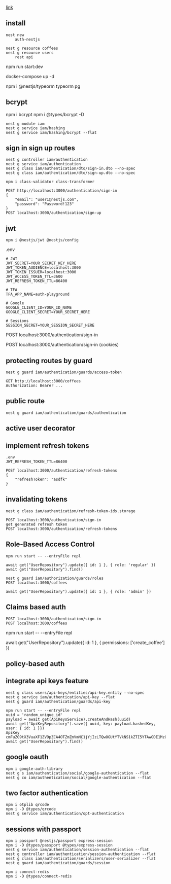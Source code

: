 [link](https://coursehunter.net/course/nestjs-autentifikaciya-i-avtorizaciya)

## install

```
nest new
	auth-nestjs
```

```
nest g resource coffees
nest g resource users
	rest api
```

npm run start:dev

docker-compose up -d

npm i @nestjs/typeorm typeorm pg


## bcrypt

npm i bcrypt
npm i @types/bcrypt -D

```
nest g module iam
nest g service iam/hashing
nest g service iam/hashing/bcrypt --flat
```


## sign in sign up routes

```
nest g controller iam/authentication
nest g service iam/authentication
nest g class iam/authentication/dto/sign-in.dto --no-spec
nest g class iam/authentication/dto/sign-up.dto --no-spec
```

```
npm i class-validator class-transformer
```

```
POST http://localhost:3000/authentication/sign-in
{
	"email": "user1@nestjs.com",
	"password": "Password!123"
}
POST localhost:3000/authentication/sign-up
```


## jwt

```
npm i @nestjs/jwt @nestjs/config
```

.env
```
# JWT
JWT_SECRET=YOUR_SECRET_KEY_HERE
JWT_TOKEN_AUDIENCE=localhost:3000
JWT_TOKEN_ISSUER=localhost:3000
JWT_ACCESS_TOKEN_TTL=3600
JWT_REFRESH_TOKEN_TTL=86400

# TFA
TFA_APP_NAME=auth-playground

# Google
GOOGLE_CLIENT_ID=YOUR_ID_NAME
GOOGLE_CLIENT_SECRET=YOUR_SECRET_HERE

# Sessions
SESSION_SECRET=YOUR_SESSION_SECRET_HERE
```

POST localhost:3000/authentication/sign-in

POST localhost:3000/authentication/sign-in
(cookies)


## protecting routes by guard

```
nest g guard iam/authentication/guards/access-token
```

```
GET http://localhost:3000/coffees
Authorization: Bearer ...
```


## public route

```
nest g guard iam/authentication/guards/authentication
```


## active user decorator


## implement refresh tokens

```
.env
JWT_REFRESH_TOKEN_TTL=86400
```

```
POST localhost:3000/authentication/refresh-tokens
{
	"refreshToken": "asdfk"
}
```


## invalidating tokens

```
nest g class iam/authentication/refresh-token-ids.storage
```

```
POST localhost:3000/authentication/sign-in
get generated refresh token
POST localhost:3000/authentication/refresh-tokens
```


## Role-Based Access Control

```
npm run start -- --entryFile repl
```

```
await get("UserRepository").update({ id: 1 }, { role: 'regular' })
await get("UserRepository").find()
```

```
nest g guard iam/authorization/guards/roles
POST localhost:3000/coffees
```

```
await get("UserRepository").update({ id: 1 }, { role: 'admin' })
```


## Claims based auth

```
POST localhost:3000/authentication/sign-in
POST localhost:3000/coffees
```
npm run start -- --entryFile repl

await get("UserRepository").update({ id: 1 }, { permissions: ['create_coffee'] })


## policy-based auth


## integrate api keys feature

```
nest g class users/api-keys/entities/api-key.entity --no-spec
nest g service iam/authentication/api-key --flat
nest g guard iam/authentication/guards/api-key
```

```
npm run start -- --entryFile repl
uuid = 'random_unique_id'
payload = await get(ApiKeysService).createAndHash(uuid)
await get("ApiKeyRepository").save({ uuid, key: payload.hashedKey, user: { id: 1 }})
ApiKey cmFuZG9tX3VuaXF1ZV9pZCA4OTZmZmVmNC1jYjIzLTQwOGUtYTVkNS1kZTI5YTAwODE1MzQ=
await get("UserRepository").find()
```

## google oauth

```
npm i google-auth-library
nest g s iam/authentication/social/google-authentication --flat
nest g co iam/authentication/social/google-authentication --flat
```


## two factor authentication

```
npm i otplib qrcode
npm i -D @types/qrcode
nest g service iam/authentication/opt-authentication
```


## sessions with passport

```
npm i passport @nestjs/passport express-session
npm i -D @types/passport @types/express-session
nest g service iam/authentication/session-authentication --flat
nest g controller iam/authentication/session-authentication --flat
nest g class iam/authentication/serializers/user-serializer --flat
nest g guard iam/authentication/guards/session

npm i connect-redis
npm i -D @types/connect-redis
```